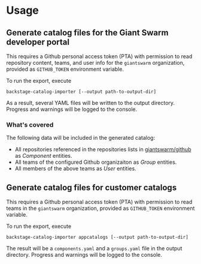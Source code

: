 # Usage

## Generate catalog files for the Giant Swarm developer portal

This requires a Github personal access token (PTA) with permission to read repository content, teams, and user info for the `giantswarm` organization, provided as `GITHUB_TOKEN` environment variable.

To run the export, execute

```nohighlight
backstage-catalog-importer [--output path-to-output-dir]
```

As a result, several YAML files will be written to the output directory. Progress and warnings will be logged to the console.

### What's covered

The following data will be included in the generated catalog:

- All repositories referenced in the repositories lists in [giantswarm/github](https://github.com/giantswarm/github/tree/main/repositories) as _Component_ entities.
- All teams of the configured Github organizaiton as _Group_ entities.
- All members of the above teams as _User_ entities.

## Generate catalog files for customer catalogs

This requires a Github personal access token (PTA) with permission to read teams in the `giantswarm` organization, provided as `GITHUB_TOKEN` environment variable.

To run the export, execute

```nohighlight
backstage-catalog-importer appcatalogs [--output path-to-output-dir]
```

The result will be a `components.yaml` and a `groups.yaml` file in the output directory. Progress and warnings will be logged to the console.
